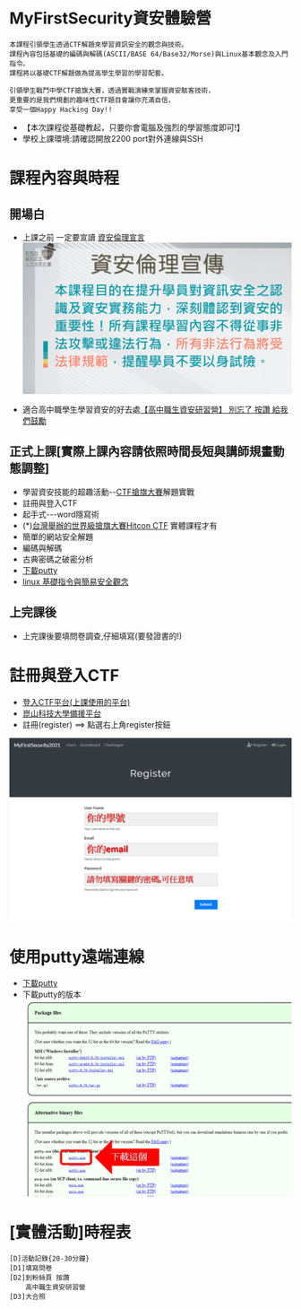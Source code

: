 # MyFirstSecurity資安體驗營
```
本課程引領學生透過CTF解題來學習資訊安全的觀念與技術。
課程內容包括基礎的編碼與解碼(ASCII/BASE 64/Base32/Morse)與Linux基本觀念及入門指令。
課程將以基礎CTF解題做為提高學生學習的學習配套。
```
```
引領學生戰鬥中學CTF搶旗大賽，透過實戰演練來掌握資安駭客技術，
更重要的是我們規劃的趣味性CTF題目會讓你充滿自信，
享受一個Happy Hacking Day!!
```

- 【本次課程從基礎教起，只要你會電腦及強烈的學習態度即可!】
- 學校上課環境:請確認開放2200 port對外連線與SSH

# 課程內容與時程

## 開場白
- 上課之前 一定要宣讀 [資安倫理宣言](資安宣言.gif)
![資安倫理宣言](資安宣言.gif)

- 適合高中職學生學習資安的好去處[【高中職生資安研習營】 別忘了 按讚 給我們鼓勵](https://zh-tw.facebook.com/pages/category/Community/高中職生資安研習營-455550404836569/)

## 正式上課[實際上課內容請依照時間長短與講師規畫動態調整]
- 學習資安技能的超趣活動--[CTF搶旗大賽](CTF搶旗大賽.md)解題實戰
- 註冊與登入CTF 
- 起手式---word隱寫術
- (*)[台灣舉辦的世界級搶旗大賽Hitcon CTF](https://ctf2017.hitcon.org/) 實體課程才有
- 簡單的網站安全解題 
- 編碼與解碼
- 古典密碼之破密分析
- [下載putty](https://www.chiark.greenend.org.uk/~sgtatham/putty/latest.html)
- [linux 基礎指令與簡易安全觀念](linux入門.md)

## 上完課後
- 上完課後要填問卷調查,仔細填寫(要發證書的!)

# 註冊與登入CTF 

- [登入CTF平台(上課使用的平台)]() 
- [崑山科技大學備援平台](http://120.114.62.203/  )
- 註冊(register) ==> 點選右上角register按鈕

![註冊](註冊.png)

# 使用putty遠端連線

- [下載putty](https://www.chiark.greenend.org.uk/~sgtatham/putty/latest.html)
- 下載putty的版本
![下載putty版本](./putty.png)



# [實體活動]時程表
```
[D]活動記錄{20-30分鐘}
[D1]填寫問卷
[D2]到粉絲頁 按讚
    高中職生資安研習營
[D3]大合照
```
